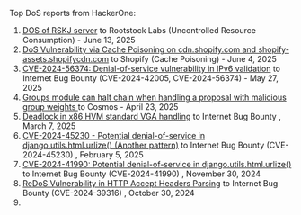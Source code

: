 Top DoS reports from HackerOne:

1. [DOS of RSKJ server](https://hackerone.com/reports/2105808) to Rootstock Labs (Uncontrolled Resource Consumption) - June 13, 2025
2. [DoS Vulnerability via Cache Poisoning on cdn.shopify.com and shopify-assets.shopifycdn.com](https://hackerone.com/reports/1695604) to Shopify (Cache Poisoning) - June 4, 2025
3. [CVE-2024-56374: Denial-of-service vulnerability in IPv6 validation](https://hackerone.com/reports/2939104) to Internet Bug Bounty (CVE-2024-42005, CVE-2024-56374) - May 27, 2025
4. [Groups module can halt chain when handling a proposal with malicious group weights ](https://hackerone.com/reports/3018307) to Cosmos - April 23, 2025
5. [Deadlock in x86 HVM standard VGA handling](https://hackerone.com/reports/2921724) to Internet Bug Bounty , March 7, 2025
6. [CVE-2024-45230 - Potential denial-of-service in django.utils.html.urlize() (Another pattern)](https://hackerone.com/reports/2881639) to Internet Bug Bounty (CVE-2024-45230) , February 5, 2025
7. [CVE-2024-41990: Potential denial-of-service in django.utils.html.urlize()](https://hackerone.com/reports/2795558) to Internet Bug Bounty (CVE-2024-41990) , November 30, 2024
8. [ReDoS Vulnerability in HTTP Accept Headers Parsing](https://hackerone.com/reports/2584376) to Internet Bug Bounty (CVE-2024-39316) , October 30, 2024
9. 
